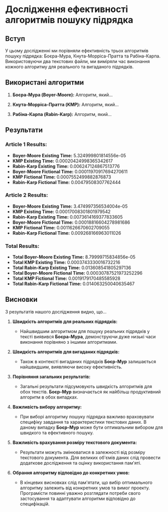 # Дослідження ефективності алгоритмів пошуку підрядка

## Вступ

У цьому дослідженні ми порівняли ефективність трьох алгоритмів пошуку підрядка: Боєра-Мура, Кнута-Морріса-Пратта та Рабіна-Карпа. Використовуючи два текстових файли, ми виміряли час виконання кожного алгоритму для реального та вигаданого підрядків.

## Використані алгоритми

1. **Боєра-Мура (Boyer-Moore):** Алгоритм, який...

2. **Кнута-Морріса-Пратта (KMP):** Алгоритм, який...

3. **Рабіна-Карпа (Rabin-Karp):** Алгоритм, який...

## Результати

### Article 1 Results:

- **Boyer-Moore Existing Time:** 5.324999801814556e-05
- **KMP Existing Time:** 0.00020424998365342617
- **Rabin-Karp Existing Time:** 0.006247124867513776
- **Boyer-Moore Fictional Time:** 0.00011970917694270611
- **KMP Fictional Time:** 0.0007552499882876873
- **Rabin-Karp Fictional Time:** 0.00479508307762444

### Article 2 Results:

- **Boyer-Moore Existing Time:** 3.474997356534004e-05
- **KMP Existing Time:** 0.00017008301801979542
- **Rabin-Karp Existing Time:** 0.0073614169377833605
- **Boyer-Moore Fictional Time:** 0.00018816604278981686
- **KMP Fictional Time:** 0.0011626670602709055
- **Rabin-Karp Fictional Time:** 0.009268166963011026

### Total Results:

- **Total Boyer-Moore Existing Time:** 8.79999715834856e-05
- **Total KMP Existing Time:** 0.0003743330016732216
- **Total Rabin-Karp Existing Time:** 0.013608541805297136
- **Total Boyer-Moore Fictional Time:** 0.00030787521973252296
- **Total KMP Fictional Time:** 0.0019179170485585928
- **Total Rabin-Karp Fictional Time:** 0.014063250040635467

## Висновки

З результатів нашого дослідження видно, що...

1. **Швидкість алгоритмів для реальних підрядків:**
   - Найшвидшим алгоритмом для пошуку реальних підрядків у тексті виявився **Боєра-Мура**, демонструючи дуже низькі часи виконання порівняно з іншими алгоритмами.

2. **Швидкість алгоритмів для вигаданих підрядків:**
   - Також в контексті вигаданих підрядків **Боєр-Мур** залишається найшвидшим, виявляючи високу ефективність.

3. **Порівняння загальних результатів:**
   - Загальні результати підсумовують швидкість алгоритмів для обох текстів. **Боєр-Мур** визначається як найбільш продуктивний алгоритм в обох випадках.

4. **Важливість вибору алгоритму:**
   - При виборі алгоритму пошуку підрядка важливо враховувати специфіку завдання та характеристики текстових даних. В даному випадку **Боєр-Мур** може бути оптимальним вибором для швидкого та ефективного пошуку.

5. **Важливість врахування розміру текстового документа:**
   - Результати можуть змінюватися в залежності від розміру текстового документа. Для великих об'ємів даних слід провести додаткове дослідження та оцінку використання пам'яті.

6. **Обрання алгоритму відповідно до конкретних умов:**
   - В кінцевих висновках слід пам'ятати, що вибір оптимального алгоритму залежить від конкретних умов та вимог проекту. Програмісти повинні уважно розглядати потреби свого застосування та адаптувати алгоритми відповідно до специфікацій.
